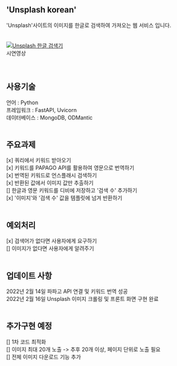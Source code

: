 ## 'Unsplash korean'
'Unsplash'사이트의 이미지를 한글로 검색하여 가져오는 웹 서비스 입니다. </br> </br> </br>
[![Unsplash 한글 검색기](https://user-images.githubusercontent.com/76890895/154288593-acbc3ba9-59d0-4d87-8eb6-629b5ed2f267.png)](https://youtu.be/m61ROPZI9nQ)
 </br>
 시연영상
 </br>
  </br>
   </br>
 
## 사용기술
언어 : Python </br>
프레임워크 : FastAPI, Uvicorn</br>
데이터베이스 : MongoDB, ODMantic</br>
</br>
## 주요과제 
[x] 쿼리에서 키워드 받아오기</br>
[x] 키워드를 PAPAGO API를 활용하여 영문으로 번역하기</br>
[x] 번역된 키워드로 언스플래시 검색하기</br>
[x] 반환된 값에서 이미지 값만 추출하기</br>
[] 한글과 영문 키워드를 디비에 저장하고 '검색 수' 추가하기</br>
[x] '이미지'와 '검색 수' 값을 템플릿에 넘겨 반환하기</br>
</br>

## 예외처리
[x] 검색어가 없다면 사용자에게 요구하기</br>
[] 이미지가 없다면 사용자에게 알려주기</br>
</br>
## 업데이트 사항
2022년 2월 14일 파파고 API 연결 및 키워드 번역 성공</br>
2022년 2월 16일 Unsplash 이미지 크롤링 및 프론트 화면 구현 완료</br>
</br>
## 추가구현 예정
[] 1차 코드 최적화</br>
[] 이미지 최대 20개 노출 -> 추후 20개 이상, 페이지 단위로 노출 필요</br>
[] 전체 이미지 다운로드 기능 추가</br>

